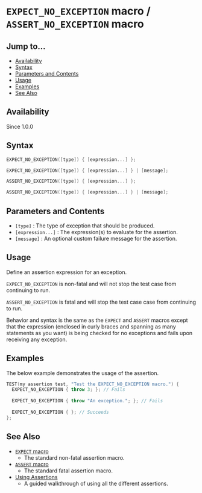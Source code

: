 # `EXPECT_NO_EXCEPTION` macro / `ASSERT_NO_EXCEPTION` macro

## Jump to...
- [Availability](#Availability)
- [Syntax](#Syntax)
- [Parameters and Contents](#Parameters-and-Contents)
- [Usage](#Usage)
- [Examples](#Examples)
- [See Also](#See-Also)

## Availability
Since 1.0.0

## Syntax
``` C++
EXPECT_NO_EXCEPTION([type]) { [expression...] };

EXPECT_NO_EXCEPTION([type]) { [expression...] } | [message];

ASSERT_NO_EXCEPTION([type]) { [expression...] };

ASSERT_NO_EXCEPTION([type]) { [expression...] } | [message];
```

## Parameters and Contents

- `[type]` : The type of exception that should be produced.
- `[expression...]` : The expression(s) to evaluate for the assertion.
- `[message]` : An optional custom failure message for the assertion.

## Usage

Define an assertion expression for an exception.

`EXPECT_NO_EXCEPTION` is non-fatal and will not stop the test case from
continuing to run.

`ASSERT_NO_EXCEPTION` is fatal and will stop the test case case from continuing
to run.

Behavior and syntax is the same as the `EXPECT` and `ASSERT` macros except that
the expression (enclosed in curly braces and spanning as many statements as
you want) is being checked for no exceptions and fails upon receiving any
exception.

## Examples

The below example demonstrates the usage of the assertion.
``` C++
TEST(my assertion test, "Test the EXPECT_NO_EXCEPTION macro.") {
  EXPECT_NO_EXCEPTION { throw 3; }; // Fails
  
  EXPECT_NO_EXCEPTION { throw "An exception."; }; // Fails
  
  EXPECT_NO_EXCEPTION { }; // Succeeds
};
```

## See Also

- [`EXPECT` macro](EXPECT.md)
  - The standard non-fatal assertion macro.
- [`ASSERT` macro](ASSERT.md)
  - The standard fatal assertion macro.
- [Using Assertions](../../Tutorials/Using-Assertions.md)
  - A guided walkthrough of using all the different assertions.
